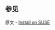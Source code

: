## 参见

原文 - [Install on SUSE]( https://docs.mongodb.com/manual/tutorial/install-mongodb-enterprise-on-suse/ )

